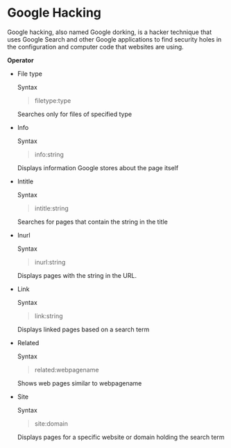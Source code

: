 # Google Hacking

Google hacking, also named Google dorking,
is a hacker technique that uses Google Search and other Google applications to find security holes in the configuration and computer code that websites are using.

**Operator**

* File type

    Syntax

    > filetype:type
    
    Searches only for files of specified type
    
* Info
    
    Syntax
    
    > info:string
    
    Displays information Google stores about the page itself
    
* Intitle 
    
    Syntax
    
    > intitle:string
    
    Searches for pages that contain the string in the title
    
* Inurl
    
    Syntax
    
    > inurl:string
    
    Displays pages with the string in the URL.
    
* Link
    
    Syntax
    
    > link:string
    
    Displays linked pages based on a search term
    
* Related
    
    Syntax
    
    > related:webpagename
    
    Shows web pages similar to webpagename
    
* Site
    
    Syntax
    
    > site:domain 
    
    Displays pages for a specific website or domain holding the search term

